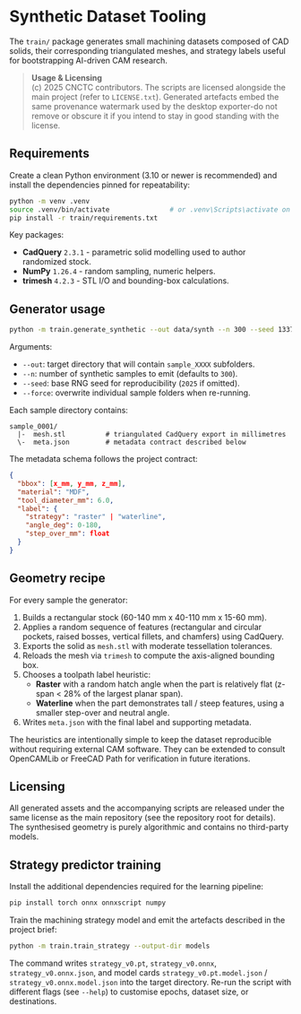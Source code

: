 # Synthetic Dataset Tooling

The `train/` package generates small machining datasets composed of CAD solids,
their corresponding triangulated meshes, and strategy labels useful for
bootstrapping AI-driven CAM research.

> **Usage & Licensing**  
> (c) 2025 CNCTC contributors. The scripts are licensed alongside the main project (refer to `LICENSE.txt`). Generated artefacts embed the same provenance watermark used by the desktop exporter-do not remove or obscure it if you intend to stay in good standing with the license.

## Requirements

Create a clean Python environment (3.10 or newer is recommended) and install the
dependencies pinned for repeatability:

```bash
python -m venv .venv
source .venv/bin/activate               # or .venv\Scripts\activate on Windows
pip install -r train/requirements.txt
```

Key packages:

* **CadQuery** `2.3.1` - parametric solid modelling used to author randomized stock.
* **NumPy** `1.26.4` - random sampling, numeric helpers.
* **trimesh** `4.2.3` - STL I/O and bounding-box calculations.

## Generator usage

```bash
python -m train.generate_synthetic --out data/synth --n 300 --seed 1337 --force
```

Arguments:

* `--out`: target directory that will contain `sample_XXXX` subfolders.
* `--n`: number of synthetic samples to emit (defaults to `300`).
* `--seed`: base RNG seed for reproducibility (`2025` if omitted).
* `--force`: overwrite individual sample folders when re-running.

Each sample directory contains:

```
sample_0001/
  |-  mesh.stl          # triangulated CadQuery export in millimetres
  \-  meta.json         # metadata contract described below
```

The metadata schema follows the project contract:

```json
{
  "bbox": [x_mm, y_mm, z_mm],
  "material": "MDF",
  "tool_diameter_mm": 6.0,
  "label": {
    "strategy": "raster" | "waterline",
    "angle_deg": 0-180,
    "step_over_mm": float
  }
}
```

## Geometry recipe

For every sample the generator:

1. Builds a rectangular stock (60-140 mm x 40-110 mm x 15-60 mm).
2. Applies a random sequence of features (rectangular and circular pockets,
   raised bosses, vertical fillets, and chamfers) using CadQuery.
3. Exports the solid as `mesh.stl` with moderate tessellation tolerances.
4. Reloads the mesh via `trimesh` to compute the axis-aligned bounding box.
5. Chooses a toolpath label heuristic:
   * **Raster** with a random hatch angle when the part is relatively flat
     (z-span < 28% of the largest planar span).
   * **Waterline** when the part demonstrates tall / steep features, using a
     smaller step-over and neutral angle.
6. Writes `meta.json` with the final label and supporting metadata.

The heuristics are intentionally simple to keep the dataset reproducible without
requiring external CAM software. They can be extended to consult OpenCAMLib or
FreeCAD Path for verification in future iterations.

## Licensing

All generated assets and the accompanying scripts are released under the same
license as the main repository (see the repository root for details). The
synthesised geometry is purely algorithmic and contains no third-party models.

## Strategy predictor training

Install the additional dependencies required for the learning pipeline:

```bash
pip install torch onnx onnxscript numpy
```

Train the machining strategy model and emit the artefacts described in the project brief:

```bash
python -m train.train_strategy --output-dir models
```

The command writes `strategy_v0.pt`, `strategy_v0.onnx`, `strategy_v0.onnx.json`, and model cards `strategy_v0.pt.model.json` / `strategy_v0.onnx.model.json` into the target directory. Re-run the script with different flags (see `--help`) to customise epochs, dataset size, or destinations.
